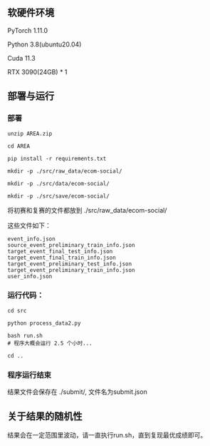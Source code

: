 ## 软硬件环境

PyTorch  1.11.0

Python  3.8(ubuntu20.04)

Cuda  11.3

RTX 3090(24GB) * 1

## 部署与运行

### 部署
```
unzip AREA.zip

cd AREA

pip install -r requirements.txt

mkdir -p ./src/raw_data/ecom-social/

mkdir -p ./src/data/ecom-social/

mkdir -p ./src/save/ecom-social/
```

将初赛和复赛的文件都放到 ./src/raw_data/ecom-social/

这些文件如下：
```
event_info.json
source_event_preliminary_train_info.json
target_event_final_test_info.json
target_event_final_train_info.json
target_event_preliminary_test_info.json
target_event_preliminary_train_info.json
user_info.json
```

### 运行代码：
```
cd src

python process_data2.py

bash run.sh
# 程序大概会运行 2.5 个小时...

cd ..
```

### 程序运行结束
结果文件会保存在 ./submit/, 文件名为submit.json

## 关于结果的随机性
结果会在一定范围里波动，请一直执行run.sh，直到复现最优成绩即可。
